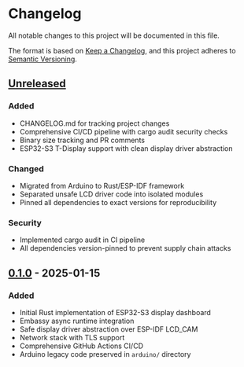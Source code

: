 # Changelog

All notable changes to this project will be documented in this file.

The format is based on [Keep a Changelog](https://keepachangelog.com/en/1.1.0/),
and this project adheres to [Semantic Versioning](https://semver.org/spec/v2.0.0.html).

## [Unreleased]

### Added
- CHANGELOG.md for tracking project changes
- Comprehensive CI/CD pipeline with cargo audit security checks
- Binary size tracking and PR comments
- ESP32-S3 T-Display support with clean display driver abstraction

### Changed
- Migrated from Arduino to Rust/ESP-IDF framework
- Separated unsafe LCD driver code into isolated modules
- Pinned all dependencies to exact versions for reproducibility

### Security
- Implemented cargo audit in CI pipeline
- All dependencies version-pinned to prevent supply chain attacks

## [0.1.0] - 2025-01-15

### Added
- Initial Rust implementation of ESP32-S3 display dashboard
- Embassy async runtime integration
- Safe display driver abstraction over ESP-IDF LCD_CAM
- Network stack with TLS support
- Comprehensive GitHub Actions CI/CD
- Arduino legacy code preserved in `arduino/` directory

[Unreleased]: https://github.com/jtn0123/ESP32-S3-Display-Dashboard/compare/v0.1.0...HEAD
[0.1.0]: https://github.com/jtn0123/ESP32-S3-Display-Dashboard/releases/tag/v0.1.0